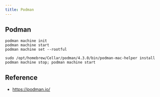 ```yaml
---
title: Podman
---
```


## Podman

```
podman machine init
podman machine start
podman machine set --rootful

```

```
sudo /opt/homebrew/Cellar/podman/4.3.0/bin/podman-mac-helper install
podman machine stop; podman machine start
```

## Reference
- https://podman.io/
